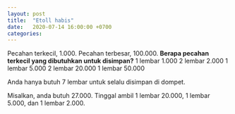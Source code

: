 ```yaml
---
layout: post
title:  "Etoll habis"
date:   2020-07-14 16:00:00 +0700
categories: 
---
```


Pecahan terkecil, 1.000. Pecahan terbesar, 100.000. **Berapa pecahan terkecil yang dibutuhkan untuk disimpan?**
1 lembar 1.000
2 lembar 2.000
1 lembar 5.000
2 lembar 20.000
1 lembar 50.000

Anda hanya butuh 7 lembar untuk selalu disimpan di dompet.

Misalkan, anda butuh 27.000. Tinggal ambil 1 lembar 20.000, 1 lembar 5.000, dan 1 lembar 2.000.
